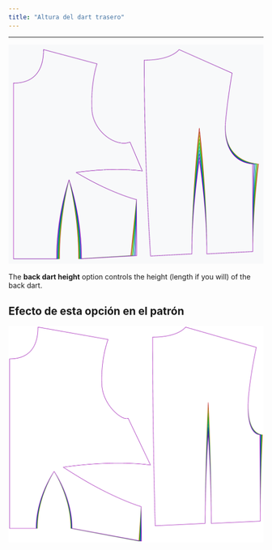 ```yaml
---
title: "Altura del dart trasero"
---
```


***

![El efecto de la altura del dardo posterior en el patrón](sample.png)

The **back dart height** option controls the height (length if you will) of the back dart.

## Efecto de esta opción en el patrón

![Esta imagen muestra el efecto de esta opción superponiendo varias variantes que tienen un valor diferente para esta opción](bella_backdartheight_sample.svg "Efecto de esta opción en el patrón")
